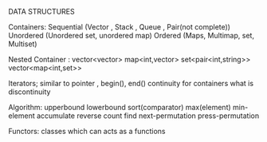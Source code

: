 DATA STRUCTURES 

Containers:
Sequential  (Vector , Stack , Queue , Pair(not complete))
Unordered (Unordered set, unordered map)
Ordered (Maps, Multimap, set, Multiset)

Nested Container :
vector<vector<int>>
map<int,vector<int>>
set<pair<int,string>>
vector<map<int,set<int>>>

Iterators;
similar to pointer ,
begin(), end()
continuity for containers what is discontinuity 

Algorithm:
upperbound
lowerbound
sort(comparator)
max(element)
min-element
accumulate
reverse
count
find
next-permutation
press-permutation

Functors:
classes which can acts as a functions


